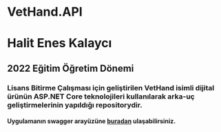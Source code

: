 # VetHand.API

# Halit Enes Kalaycı 
## 2022 Eğitim Öğretim Dönemi
### Lisans Bitirme Çalışması için geliştirilen VetHand isimli dijital ürünün ASP.NET Core teknolojileri kullanılarak arka-uç geliştirmelerinin yapıldığı repositorydir.

#### Uygulamanın swagger arayüzüne [buradan](http://46.45.163.22:8001/swagger/index.html) ulaşabilirsiniz.
